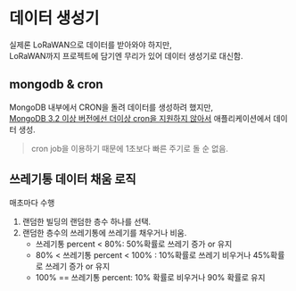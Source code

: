 # 데이터 생성기

실제론 LoRaWAN으로 데이터를 받아와야 하지만, \
LoRaWAN까지 프로젝트에 담기엔 무리가 있어 데이터 생성기로 대신함.

## mongodb & cron

MongoDB 내부에서 CRON을 돌려 데이터를 생성하려 했지만, \
[MongoDB 3.2 이상 버전에선 더이상 cron을 지원하지 않아서](https://stackoverflow.com/a/36291780) 애플리케이션에서 데이터 생성.

> cron job을 이용하기 때문에 1초보다 빠른 주기로 돌 순 없음.

## 쓰레기통 데이터 채움 로직

매초마다 수행

1. 랜덤한 빌딩의 랜덤한 층수 하나를 선택.
2. 랜덤한 층수의 쓰레기통에 쓰레기를 채우거나 비움.
    - 쓰레기통 percent < 80%: 50%확률로 쓰레기 증가 or 유지
    - 80% < 쓰레기통 percent < 100% : 10%확률로 쓰레기 비우거나 45%확률로 쓰레기 증가 or 유지
    - 100% == 쓰레기통 percent: 10% 확률로 비우거나 90% 확률로 유지


